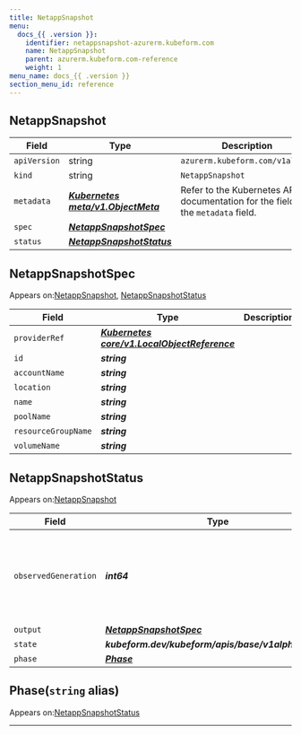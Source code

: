 ```yaml
---
title: NetappSnapshot
menu:
  docs_{{ .version }}:
    identifier: netappsnapshot-azurerm.kubeform.com
    name: NetappSnapshot
    parent: azurerm.kubeform.com-reference
    weight: 1
menu_name: docs_{{ .version }}
section_menu_id: reference
---
```


## NetappSnapshot
| Field | Type | Description |
| ------ | ----- | ----------- |
| `apiVersion` | string | `azurerm.kubeform.com/v1alpha1` |
|    `kind` | string | `NetappSnapshot` |
| `metadata` | ***[Kubernetes meta/v1.ObjectMeta](https://v1-18.docs.kubernetes.io/docs/reference/generated/kubernetes-api/v1.18/#objectmeta-v1-meta)***|Refer to the Kubernetes API documentation for the fields of the `metadata` field.|
| `spec` | ***[NetappSnapshotSpec](#netappsnapshotspec)***||
| `status` | ***[NetappSnapshotStatus](#netappsnapshotstatus)***||
## NetappSnapshotSpec

Appears on:[NetappSnapshot](#netappsnapshot), [NetappSnapshotStatus](#netappsnapshotstatus)

| Field | Type | Description |
| ------ | ----- | ----------- |
| `providerRef` | ***[Kubernetes core/v1.LocalObjectReference](https://v1-18.docs.kubernetes.io/docs/reference/generated/kubernetes-api/v1.18/#localobjectreference-v1-core)***||
| `id` | ***string***||
| `accountName` | ***string***||
| `location` | ***string***||
| `name` | ***string***||
| `poolName` | ***string***||
| `resourceGroupName` | ***string***||
| `volumeName` | ***string***||
## NetappSnapshotStatus

Appears on:[NetappSnapshot](#netappsnapshot)

| Field | Type | Description |
| ------ | ----- | ----------- |
| `observedGeneration` | ***int64***| ***(Optional)*** Resource generation, which is updated on mutation by the API Server.|
| `output` | ***[NetappSnapshotSpec](#netappsnapshotspec)***| ***(Optional)*** |
| `state` | ***kubeform.dev/kubeform/apis/base/v1alpha1.State***| ***(Optional)*** |
| `phase` | ***[Phase](#phase)***| ***(Optional)*** |
## Phase(`string` alias)

Appears on:[NetappSnapshotStatus](#netappsnapshotstatus)

---
